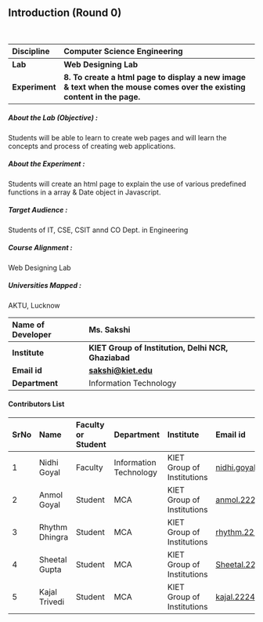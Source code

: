 ## Introduction (Round 0)

<br>

<b>Discipline | <b>Computer Science Engineering
:--|:--|
<b> Lab | <b> Web Designing Lab
<b> Experiment|     <b> 8. To create a html page to display a new image & text when the mouse comes over the existing content in the page.

<h5> About the Lab (Objective) : </h5>

Students will be able to learn to create web pages and will learn the concepts and process of creating web applications.

<h5> About the Experiment : </h5>

Students will create an html page to explain the use of various predefined functions in a array & Date object in Javascript.

<h5> Target Audience : </h5>

Students of IT, CSE, CSIT annd CO Dept. in Engineering

<h5> Course Alignment : </h5>

Web Designing Lab

<h5> Universities Mapped : </h5>

AKTU, Lucknow

<b>Name of Developer | <b> Ms. Sakshi
:--|:--|
<b> Institute | <b> KIET Group of Institution, Delhi NCR, Ghaziabad
<b> Email id|     <b> sakshi@kiet.edu
<b> Department | Information Technology



#### Contributors List

SrNo | Name | Faculty or Student | Department| Institute | Email id
:--|:--|:--|:--|:--|:--|
1 | Nidhi Goyal | Faculty | Information Technology | KIET Group of Institutions | nidhi.goyal@kiet.edu
2 | Anmol Goyal | Student | MCA | KIET Group of Institutions | anmol.2224mca1145@kiet.edu
3 | Rhythm Dhingra | Student | MCA | KIET Group of Institutions | rhythm.2224mca1093@kiet.edu
4 | Sheetal Gupta | Student | MCA | KIET Group of Institutions | Sheetal.2224mca1114@kiet.edu
5 | Kajal Trivedi | Student | MCA | KIET Group of Institutions | kajal.2224mca1116@kiet.edu


<br>

